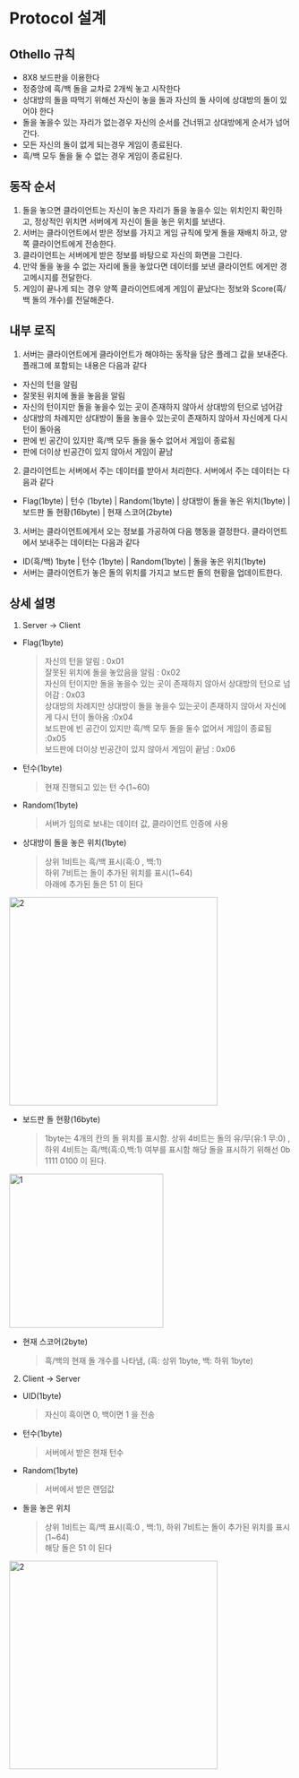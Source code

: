 # Protocol 설계

## Othello 규칙

- 8X8 보드판을 이용한다 
- 정중앙에 흑/백 돌을 교차로 2개씩 놓고 시작한다
- 상대방의 돌을 따먹기 위해선 자신이 놓을 돌과 자신의 돌 사이에 상대방의 돌이 있어야 한다
- 돌을 놓을수 있는 자리가 없는경우 자신의 순서를 건너뛰고 상대방에게 순서가 넘어간다.
- 모든 자신의 돌이 없게 되는경우 게임이 종료된다.
- 흑/백 모두 돌을 둘 수 없는 경우 게임이 종료된다.


## 동작 순서

1. 돌을 놓으면 클라이언트는 자신이 놓은 자리가 돌을 놓을수 있는 위치인지 확인하고, 정상적인 위치면 서버에게 자신이 돌을 놓은 위치를 보낸다.
2. 서버는 클라이언트에서 받은 정보를 가지고 게임 규칙에 맞게 돌을 재배치 하고, 양쪽 클라이언트에게 전송한다.
3. 클라이언트는 서버에게 받은 정보를 바탕으로 자신의 화면을 그린다.
4. 만약 돌을 놓을 수 없는 자리에 돌을 놓았다면 데이터를 보낸 클라이언트 에게만 경고메시지를 전달한다.
5. 게임이 끝나게 되는 경우 양쪽 클라이언트에게 게임이 끝났다는 정보와 Score(흑/백 돌의 개수)를 전달해준다.

## 내부 로직 

1. 서버는 클라이언트에게 클라이언트가 해야하는 동작을 담은 플레그 값을 보내준다. 플래그에 포함되는 내용은 다음과 같다
- 자신의 턴을 알림
- 잘못된 위치에 돌을 놓음을 알림
- 자신의 턴이지만 돌을 놓을수 있는 곳이 존재하지 않아서 상대방의 턴으로 넘어감
- 상대방의 차례지만 상대방이 돌을 놓을수 있는곳이 존재하지 않아서 자신에게 다시 턴이 돌아옴
- 판에 빈 공간이 있지만 흑/백 모두 돌을 둘수 없어서 게임이 종료됨
- 판에 더이상 빈공간이 있지 않아서 게임이 끝남


2. 클라이언트는 서버에서 주는 데이터를 받아서 처리한다. 서버에서 주는 데이터는 다음과 같다
- Flag(1byte) | 턴수 (1byte) | Random(1byte) | 상대방이 돌을 놓은 위치(1byte) | 보드판 돌 현황(16byte) | 현재 스코어(2byte)


3. 서버는 클라이언트에게서 오는 정보를 가공하여 다음 행동을 결정한다. 클라이언트에서 보내주는 데이터는 다음과 같다
- ID(흑/백) 1byte | 턴수 (1byte) | Random(1byte) | 돌을 놓은 위치(1byte)
- 서버는 클라이언트가 놓은 돌의 위치를 가지고 보드판 돌의 현황을 업데이트한다.



## 상세 설명

1. Server -> Client  

- Flag(1byte) 
	>  자신의 턴을 알림 : 0x01  
    >  잘못된 위치에 돌을 놓았음을 알림 : 0x02  
    >  자신의 턴이지만 돌을 놓을수 있는 곳이 존재하지 않아서 상대방의 턴으로 넘어감 : 0x03  
    >  상대방의 차례지만 상대방이 돌을 놓을수 있는곳이 존재하지 않아서 자신에게 다시 턴이 돌아옴 :0x04  
    >  보드판에 빈 공간이 있지만 흑/백 모두 돌을 둘수 없어서 게임이 종료됨 :0x05  
    >  보드판에 더이상 빈공간이 있지 않아서 게임이 끝남 : 0x06  


- 턴수(1byte)
	> 현재 진행되고 있는 턴 수(1~60)


- Random(1byte)
	> 서버가 임의로 보내는 데이터 값, 클라이언트 인증에 사용


- 상대방이 돌을 놓은 위치(1byte)
	> 상위 1비트는 흑/백 표시(흑:0 , 백:1)  
	> 하위 7비트는 돌이 추가된 위치를 표시(1~64)  
	> 아래에 추가된 돌은 51 이 된다
<img width="372" alt="2" src="https://user-images.githubusercontent.com/33616490/51172964-c6a1ec00-18f7-11e9-8805-13a70ee49af4.png">



- 보드판 돌 현황(16byte)
	> 1byte는 4개의 칸의 돌 위치를 표시함. 상위 4비트는 돌의 유/무(유:1 무:0) , 하위 4비트는 흑/백(흑:0,백:1) 여부를 표시함
	> 해당 돌을 표시하기 위해선 0b 1111 0100 이 된다.
<img width="275" alt="1" src="https://user-images.githubusercontent.com/33616490/51172034-b0932c00-18f5-11e9-99ee-d9d8d3a126be.png">
  
  
  
- 현재 스코어(2byte)
	> 흑/백의 현재 돌 개수를 나타냄, (흑: 상위 1byte, 백: 하위 1byte)

  
2. Client -> Server

- UID(1byte)
	> 자신이 흑이면 0, 백이면 1 을 전송
  
  
- 턴수(1byte)
	> 서버에서 받은 현재 턴수
  
  
- Random(1byte)
	> 서버에서 받은 랜덤값
  
  
- 돌을 놓은 위치
	> 상위 1비트는 흑/백 표시(흑:0 , 백:1), 하위 7비트는 돌이 추가된 위치를 표시(1~64)  
	> 해당 돌은 51 이 된다
<img width="372" alt="2" src="https://user-images.githubusercontent.com/33616490/51172964-c6a1ec00-18f7-11e9-8805-13a70ee49af4.png">
	
